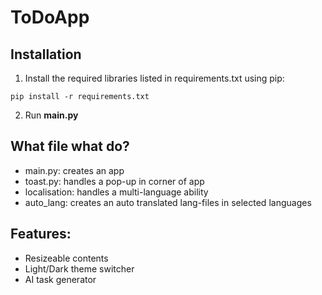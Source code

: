 # ToDoApp

## Installation
1. Install the required libraries listed in requirements.txt using pip:
```
pip install -r requirements.txt
```
2. Run **main.py**


## What file what do?
- main.py: creates an app
- toast.py: handles a pop-up in corner of app
- localisation: handles a multi-language ability
- auto_lang: creates an auto translated lang-files in selected languages


## Features:
- Resizeable contents
- Light/Dark theme switcher
- AI task generator
